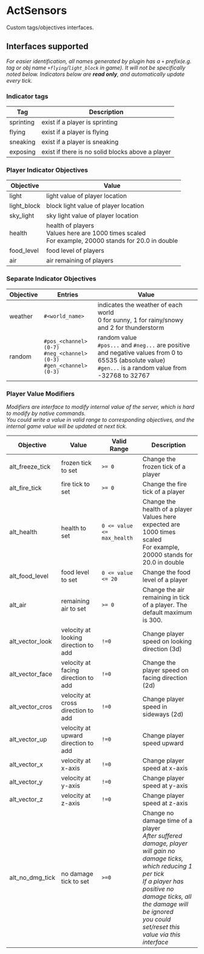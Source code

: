 # ActSensors

Custom tags/objectives interfaces.

## Interfaces supported

_For easier identification, all names generated by plugin has a `+` prefix(e.g. tag or obj name `+flying`/`light_block` in game). It will not be specifically noted below._
_Indicators below are **read only**, and automatically update every tick._

### Indicator tags

| Tag       | Description                                      |
|-----------|--------------------------------------------------|
| sprinting | exist if a player is sprinting                   |
| flying    | exist if a player is flying                      |
| sneaking  | exist if a player is sneaking                    |
| exposing  | exist if there is no solid blocks above a player |

### Player Indicator Objectives

| Objective   | Value                                                                                                    |
|-------------|----------------------------------------------------------------------------------------------------------|
| light       | light value of player location                                                                           |
| light_block | block light value of player location                                                                     |
| sky_light   | sky light value of player location                                                                       |
| health      | health of players<br/>Values here are 1000 times scaled<br/>For example, 20000 stands for 20.0 in double |
| food_level  | food level of players                                                                                    |
| air         | air remaining of players                                                                                 | 

### Separate Indicator Objectives

| Objective | Entries                                                                   | Value                                                                                                                                                             |
|-----------|---------------------------------------------------------------------------|-------------------------------------------------------------------------------------------------------------------------------------------------------------------|
| weather   | `#<world_name>`                                                           | indicates the weather of each world <br/> 0 for sunny, 1 for rainy/snowy and 2 for thunderstorm                                                                   |
| random    | `#pos_<channel>(0-7)`<br/>`#neg_<channel>(0-3)`<br/>`#gen_<channel>(0-3)` | random value <br/>`#pos...` and `#neg...` are positive and negative values from 0 to 65535 (absolute value)<br/> `#gen...` is a random value from -32768 to 32767 |


### Player Value Modifiers

_Modifiers are interface to modify internal value of the server, which is hard to modify by native commands.   
You could write a value in valid range to corresponding objectives, and the internal game value will be updated at next
tick._

| Objective       | Value                                | Valid Range                | Description                                                                                                                                                                                                                                                    |
|-----------------|--------------------------------------|----------------------------|----------------------------------------------------------------------------------------------------------------------------------------------------------------------------------------------------------------------------------------------------------------|
| alt_freeze_tick | frozen tick to set                   | `>= 0`                     | Change the frozen tick of a player                                                                                                                                                                                                                             |
| alt_fire_tick   | fire tick to set                     | `>= 0`                     | Change the fire tick of a player                                                                                                                                                                                                                               |
| alt_health      | health to set                        | `0 <= value <= max_health` | Change the health of a player<br/> Values here expected are 1000 times scaled<br/>For example, 20000 stands for 20.0 in double                                                                                                                                 |
| alt_food_level  | food level to set                    | `0 <= value <= 20`         | Change the food level of a player                                                                                                                                                                                                                              |
| alt_air         | remaining air to set                 | `>= 0`                     | Change the air remaining in tick of a player. The default maximum is 300.                                                                                                                                                                                      |
| alt_vector_look | velocity at looking direction to add | `!=0`                      | Change player speed on looking direction (3d)                                                                                                                                                                                                                  | 
| alt_vector_face | velocity at facing direction to add  | `!=0`                      | Change the player speed on facing direction (2d)                                                                                                                                                                                                               | 
| alt_vector_cros | velocity at cross direction to add   | `!=0`                      | Change player speed in sideways (2d)                                                                                                                                                                                                                           | 
| alt_vector_up   | velocity at upward direction to add  | `!=0`                      | Change player speed upward                                                                                                                                                                                                                                     | 
| alt_vector_x    | velocity at x-axis                   | `!=0`                      | Change player speed at x-axis                                                                                                                                                                                                                                  | 
| alt_vector_y    | velocity at y-axis                   | `!=0`                      | Change player speed at y-axis                                                                                                                                                                                                                                  | 
| alt_vector_z    | velocity at z-axis                   | `!=0`                      | Change player speed at z-axis                                                                                                                                                                                                                                  | 
| alt_no_dmg_tick | no damage tick to set                | `>=0`                      | Change no damage time of a player<br/>_After suffered damage, player will gain no damage ticks, which reducing 1 per tick <br/>If a player has positive no damage ticks, all the damage will be ignored<br/>you could set/reset this value via this interface_ | 